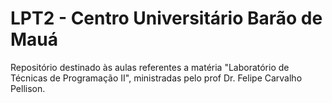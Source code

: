 # LPT2 - Centro Universitário Barão de Mauá
Repositório destinado às aulas referentes a matéria "Laboratório de Técnicas de Programação II", ministradas pelo prof Dr. Felipe Carvalho Pellison.
